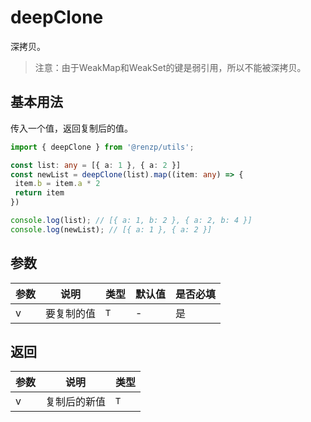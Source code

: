 # deepClone

深拷贝。

> 注意：由于WeakMap和WeakSet的键是弱引用，所以不能被深拷贝。

## 基本用法

传入一个值，返回复制后的值。

```ts
import { deepClone } from '@renzp/utils';

const list: any = [{ a: 1 }, { a: 2 }]
const newList = deepClone(list).map((item: any) => {
 item.b = item.a * 2
 return item
})

console.log(list); // [{ a: 1, b: 2 }, { a: 2, b: 4 }]
console.log(newList); // [{ a: 1 }, { a: 2 }]
```

## 参数

| 参数 | 说明       | 类型 | 默认值 | 是否必填 |
| ---- | ---------- | ---- | ------ | -------- |
| v    | 要复制的值 | `T`  | -      | 是       |


## 返回

| 参数 | 说明         | 类型 |
| ---- | ------------ | ---- |
| v    | 复制后的新值 | `T`  |

